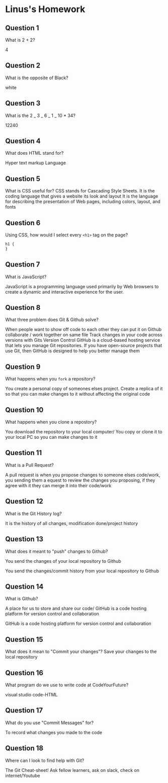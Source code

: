 # Linus's Homework

## Question 1

What is 2 + 2?

4

## Question 2

What is the opposite of Black?

white

## Question 3

What is the 2 _ 3 _ 6 _ 1 _ 10 \* 34?

12240

## Question 4

What does HTML stand for?

Hyper text markup Language

## Question 5

What is CSS useful for?
CSS stands for Cascading Style Sheets. It is the coding language that gives a website its look and layout
It is the language for describing the presentation of Web pages, including colors, layout, and fonts

## Question 6

Using CSS, how would I select every `<h1>` tag on the page?

```css
h1 {
}
```

## Question 7

What is JavaScript?

JavaScript is a programming language used primarily by Web browsers to create a dynamic and interactive experience for the user.

## Question 8

What three problem does Git & Github solve?

When people want to show off code to each other they can put it on Github
collaborate / work together on same file
Track changes in your code across versions with Gits Version Control
GitHub is a cloud-based hosting service that lets you manage Git repositories. If you have open-source projects that use Git, then GitHub is designed to help you better manage them

## Question 9

What happens when you `fork` a repository?

You create a personal copy of someones elses project. Create a replica of it so that you can make changes to it without affecting the original code

## Question 10

What happens when you clone a repostory?

You download the repository to your local computer/ You copy or clone it to your local PC so you can make changes to it

## Question 11

What is a Pull Request?

A pull request is when you propose changes to someone elses code/work, you sending them a equest to review the changes you proposing, if they agree with it they can merge it into their code/work

## Question 12

What is the Git History log?

It is the history of all changes, modification done/project history

## Question 13

What does it meant to "push" changes to Github?

You send the changes of your local repository to Github

You send the changes/commit history from your local repository to Github

## Question 14

What is Github?

A place for us to store and share our code/ GitHub is a code hosting platform for version control and collaboration

GitHub is a code hosting platform for version control and collaboration

## Question 15

What does it mean to "Commit your changes"?
Save your changes to the local repository

## Question 16

What program do we use to write code at CodeYourFuture?

visual studio code-HTML

## Question 17

What do you use "Commit Messages" for?

To record what changes you made to the code

## Question 18

Where can I look to find help with Git?

The Git Cheat-sheet! Ask fellow learners, ask on slack, check on internet/Youtube
